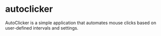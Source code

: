 # autoclicker
AutoClicker is a simple application that automates mouse clicks based on user-defined intervals and settings.
